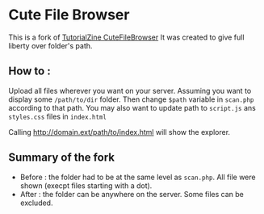 # Cute File Browser

This is a fork of [TutorialZine CuteFileBrowser](http://tutorialzine.com/2014/09/cute-file-browser-jquery-ajax-php/)
It was created to give full liberty over folder's path.

## How to :
Upload all files wherever you want on your server. 
Assuming you want to display some `/path/to/dir` folder. Then change `$path` variable in `scan.php` according to that path.
You may also want to update path to `script.js` ans `styles.css` files in `index.html`

Calling http://domain.ext/path/to/index.html will show the explorer.

## Summary of the fork
* Before : the folder had to be at the same level as `scan.php`. All file were shown (execpt files starting with a dot).
* After : the folder can be anywhere on the server. Some files can be excluded.
